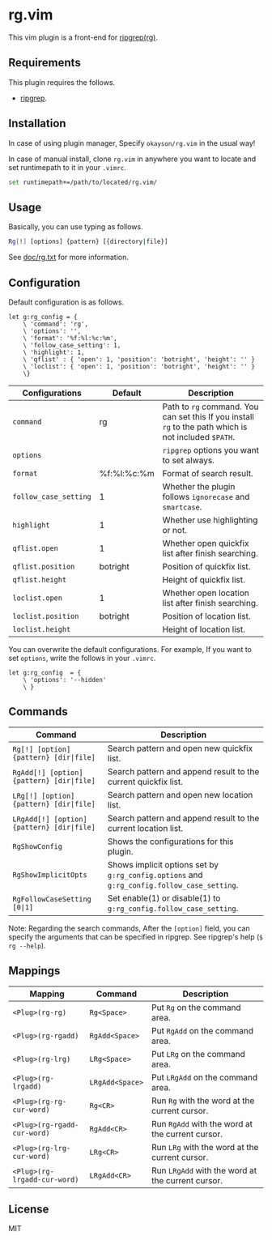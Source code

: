 # rg.vim

This vim plugin is a front-end for [ripgrep(rg)](https://github.com/BurntSushi/ripgrep).

## Requirements

This plugin requires the follows.
* [ripgrep](https://github.com/BurntSushi/ripgrep).

## Installation

In case of using plugin manager,
Specify `okayson/rg.vim` in the usual way!

In case of manual install,
clone `rg.vim` in anywhere you want to locate and  set runtimepath to it in your `.vimrc`.
```sh
set runtimepath+=/path/to/located/rg.vim/
```

## Usage

Basically, you can use typing as follows.
```sh
Rg[!] [options] {pattern} [{directory|file}]
```
See [doc/rg.txt](doc/rg.txt) for more information.

## Configuration

Default configuration is as follows.

```vim
let g:rg_config = {
    \ 'command': 'rg',
    \ 'options': '',
    \ 'format': '%f:%l:%c:%m',
    \ 'follow_case_setting': 1,
    \ 'highlight': 1,
    \ 'qflist' : { 'open': 1, 'position': 'botright', 'height': '' }
    \ 'loclist': { 'open': 1, 'position': 'botright', 'height': '' }
    \}

```

|Configurations       |Default    |Description                                                                                          |
|---------------------|-----------|-----------------------------------------------------------------------------------------------------|
|`command`            |rg         |Path to `rg` command. You can set this If you install `rg` to the path which is not included `$PATH`.|
|`options`            |           |`ripgrep` options you want to set always.                                                            |
|`format`             |%f:%l:%c:%m|Format of search result.                                                                             |
|`follow_case_setting`|1          |Whether the plugin follows `ignorecase` and `smartcase`.                                             |
|`highlight`          |1          |Whether use highlighting or not.                                                                     |
|`qflist.open`        |1          |Whether open quickfix list after finish searching.                                                   |
|`qflist.position`    |botright   |Position of quickfix list.                                                                           |
|`qflist.height`      |           |Height of quickfix list.                                                                             |
|`loclist.open`       |1          |Whether open location list after finish searching.                                                   |
|`loclist.position`   |botright   |Position of location list.                                                                           |
|`loclist.height`     |           |Height of location list.                                                                             |

You can overwrite the default configurations.
For example, If you want to set `options`, write the follows in your `.vimrc`.

```vim
let g:rg_config  = {
    \ 'options': '--hidden'
    \ }
```

## Commands


|Command                       |Description                                                                               |
|------------------------------|------------------------------------------------------------------------------------------|
|`Rg[!] [option] {pattern} [dir\|file]`    |Search pattern and open new quickfix list.                                                |
|`RgAdd[!] [option] {pattern} [dir\|file]`|Search pattern and append result to the current quickfix list.                            |
|`LRg[!] [option] {pattern} [dir\|file]`   |Search pattern and open new location list.                                                |
|`LRgAdd[!] [option] {pattern} [dir\|file]`|Search pattern and append result to the current location list.                            |
|`RgShowConfig`                |Shows the configurations for this plugin.                                                 |
|`RgShowImplicitOpts`          |Shows implicit options set by `g:rg_config.options` and `g:rg_config.follow_case_setting`.|
|`RgFollowCaseSetting [0\|1]`   |Set enable(1) or disable(1) to `g:rg_config.follow_case_setting`.                         |

Note: Regarding the search commands, After the `[option]` field, you can specify the arguments that can be specified in ripgrep. See ripgrep's help (`$ rg --help`).

## Mappings

|Mapping                     |Command        |Description                                      |
|----------------------------|---------------|-------------------------------------------------|
|`<Plug>(rg-rg)`             |`Rg<Space>`    |Put `Rg` on the command area.                    |
|`<Plug>(rg-rgadd)`          |`RgAdd<Space>` |Put `RgAdd` on the command area.                 |
|`<Plug>(rg-lrg)`            |`LRg<Space>`   |Put `LRg` on the command area.                   |
|`<Plug>(rg-lrgadd)`         |`LRgAdd<Space>`|Put `LRgAdd` on the command area.                |
|`<Plug>(rg-rg-cur-word)`    |`Rg<CR>`       |Run `Rg` with the word at the current cursor.    |
|`<Plug>(rg-rgadd-cur-word)` |`RgAdd<CR>`    |Run `RgAdd` with the word at the current cursor. |
|`<Plug>(rg-lrg-cur-word)`   |`LRg<CR>`      |Run `LRg` with the word at the current cursor.   |
|`<Plug>(rg-lrgadd-cur-word)`|`LRgAdd<CR>`   |Run `LRgAdd` with the word at the current cursor.|

## License

MIT

<!--
vim:tw=78:sw=4:sts=4:ts=4:et
-->
